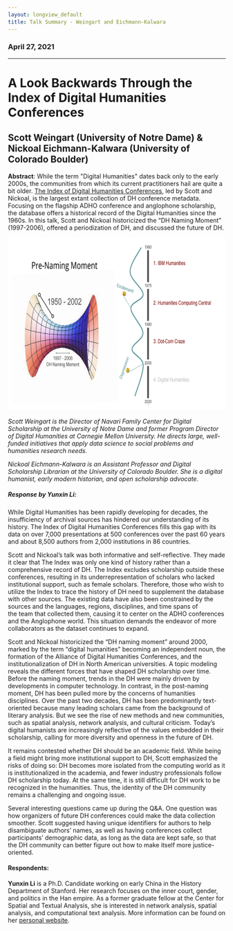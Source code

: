 ```yaml
---
layout: longview_default
title: Talk Summary - Weingart and Eichmann-Kalwara
---
```


<div class="row py-3"></div>

### April 27, 2021

---

# A Look Backwards Through the Index of Digital Humanities Conferences

## Scott Weingart (University of Notre Dame) & Nickoal Eichmann-Kalwara (University of Colorado Boulder)

**Abstract**: While the term "Digital Humanities" dates back only to the early 2000s, the communities from which its current practitioners hail are quite a bit older. [The Index of Digital Humanities Conferences](https://dh-abstracts.library.cmu.edu/), led by Scott and Nickoal, is the largest extant collection of DH conference metadata. Focusing on the flagship ADHO conference and anglophone scholarship, the database offers a historical record of the Digital Humanities since the 1960s. In this talk, Scott and Nickoal historicized the “DH Naming Moment” (1997-2006), offered a periodization of DH, and discussed the future of DH.

<img height="400" src="/assets/images/look_backwards.png">

*Scott Weingart is the Director of Navari Family Center for Digital Scholarship at the University of Notre Dame and former Program Director of Digital Humanities at Carnegie Mellon University. He directs large, well-funded initiatives that apply data science to social problems and humanities research needs.*  

*Nickoal Eichmann-Kalwara is an Assistant Professor and Digital Scholarship Librarian at the University of Colorado Boulder. She is a digital humanist, early modern historian, and open scholarship advocate.*  
 
##### Response by Yunxin Li:
While Digital Humanities has been rapidly developing for decades, the insufficiency of archival sources has hindered our understanding of its history. The Index of Digital Humanities Conferences fills this gap with its data on over 7,000 presentations at 500 conferences over the past 60 years and about 8,500 authors from 2,000 institutions in 86 countries. 

Scott and Nickoal’s talk was both informative and self-reflective. They made it clear that The Index was only one kind of history rather than a comprehensive record of DH. The Index excludes scholarship outside these conferences, resulting in its underrepresentation of scholars who lacked institutional support, such as female scholars. Therefore, those who wish to utilize the Index to trace the history of DH need to supplement the database with other sources. The existing data have also been constrained by the sources and the languages, regions, disciplines, and time spans of the team that collected them, causing it to center on the ADHO conferences and the Anglophone world. This situation demands the endeavor of more collaborators as the dataset continues to expand.

Scott and Nickoal historicized the “DH naming moment” around 2000, marked by the term “digital humanities” becoming an independent noun, the formation of the Alliance of Digital Humanities Conferences, and the institutionalization of DH in North American universities. A topic modeling reveals the different forces that have shaped DH scholarship over time. Before the naming moment, trends in the DH were mainly driven by developments in computer technology. In contrast, in the post-naming moment, DH has been pulled more by the concerns of humanities disciplines. Over the past two decades, DH has been predominantly text-oriented because many leading scholars came from the background of literary analysis. But we see the rise of new methods and new communities, such as spatial analysis, network analysis, and cultural criticism. Today’s digital humanists are increasingly reflective of the values embedded in their scholarship, calling for more diversity and openness in the future of DH.

It remains contested whether DH should be an academic field. While being a field might bring more institutional support to DH, Scott emphasized the risks of doing so: DH becomes more isolated from the computing world as it is institutionalized in the academia, and fewer industry professionals follow DH scholarship today. At the same time, it is still difficult for DH work to be recognized in the humanities. Thus, the identity of the DH community remains a challenging and ongoing issue. 

Several interesting questions came up during the Q&A. One question was how organizers of future DH conferences could make the data collection smoother. Scott suggested having unique identifiers for authors to help disambiguate authors’ names, as well as having conferences collect participants’ demographic data, as long as the data are kept safe, so that the DH community can better figure out how to make itself more justice-oriented. 


#### Respondents:
**Yunxin Li** is a Ph.D. Candidate working on early China in the History Department of Stanford. Her research focuses on the inner court, gender, and politics in the Han empire. As a former graduate fellow at the Center for Spatial and Textual Analysis, she is interested in network analysis, spatial analysis, and computational text analysis. More information can be found on her [personal website](http://yunxinli.su.domains/).